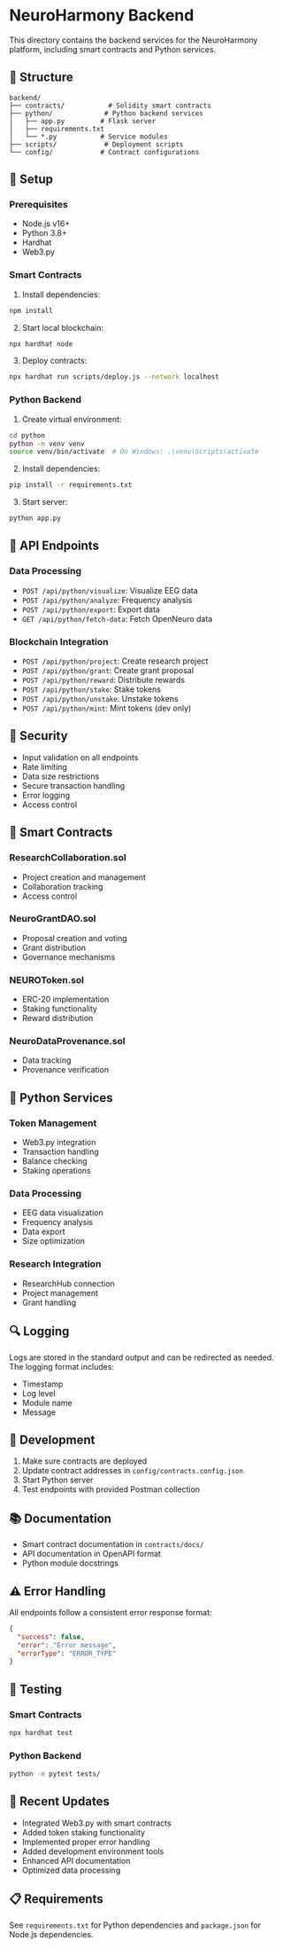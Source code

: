 # NeuroHarmony Backend

This directory contains the backend services for the NeuroHarmony platform, including smart contracts and Python services.

## 📁 Structure

```
backend/
├── contracts/           # Solidity smart contracts
├── python/             # Python backend services
│   ├── app.py         # Flask server
│   ├── requirements.txt
│   └── *.py           # Service modules
├── scripts/            # Deployment scripts
└── config/            # Contract configurations
```

## 🔧 Setup

### Prerequisites

- Node.js v16+
- Python 3.8+
- Hardhat
- Web3.py

### Smart Contracts

1. Install dependencies:

```bash
npm install
```

2. Start local blockchain:

```bash
npx hardhat node
```

3. Deploy contracts:

```bash
npx hardhat run scripts/deploy.js --network localhost
```

### Python Backend

1. Create virtual environment:

```bash
cd python
python -m venv venv
source venv/bin/activate  # On Windows: .\venv\Scripts\activate
```

2. Install dependencies:

```bash
pip install -r requirements.txt
```

3. Start server:

```bash
python app.py
```

## 🔌 API Endpoints

### Data Processing

- `POST /api/python/visualize`: Visualize EEG data
- `POST /api/python/analyze`: Frequency analysis
- `POST /api/python/export`: Export data
- `GET /api/python/fetch-data`: Fetch OpenNeuro data

### Blockchain Integration

- `POST /api/python/project`: Create research project
- `POST /api/python/grant`: Create grant proposal
- `POST /api/python/reward`: Distribute rewards
- `POST /api/python/stake`: Stake tokens
- `POST /api/python/unstake`: Unstake tokens
- `POST /api/python/mint`: Mint tokens (dev only)

## 🔐 Security

- Input validation on all endpoints
- Rate limiting
- Data size restrictions
- Secure transaction handling
- Error logging
- Access control

## 📝 Smart Contracts

### ResearchCollaboration.sol

- Project creation and management
- Collaboration tracking
- Access control

### NeuroGrantDAO.sol

- Proposal creation and voting
- Grant distribution
- Governance mechanisms

### NEUROToken.sol

- ERC-20 implementation
- Staking functionality
- Reward distribution

### NeuroDataProvenance.sol

- Data tracking
- Provenance verification

## 🐍 Python Services

### Token Management

- Web3.py integration
- Transaction handling
- Balance checking
- Staking operations

### Data Processing

- EEG data visualization
- Frequency analysis
- Data export
- Size optimization

### Research Integration

- ResearchHub connection
- Project management
- Grant handling

## 🔍 Logging

Logs are stored in the standard output and can be redirected as needed. The logging format includes:

- Timestamp
- Log level
- Module name
- Message

## 🚀 Development

1. Make sure contracts are deployed
2. Update contract addresses in `config/contracts.config.json`
3. Start Python server
4. Test endpoints with provided Postman collection

## 📚 Documentation

- Smart contract documentation in `contracts/docs/`
- API documentation in OpenAPI format
- Python module docstrings

## ⚠️ Error Handling

All endpoints follow a consistent error response format:

```json
{
  "success": false,
  "error": "Error message",
  "errorType": "ERROR_TYPE"
}
```

## 🧪 Testing

### Smart Contracts

```bash
npx hardhat test
```

### Python Backend

```bash
python -m pytest tests/
```

## 🔄 Recent Updates

- Integrated Web3.py with smart contracts
- Added token staking functionality
- Implemented proper error handling
- Added development environment tools
- Enhanced API documentation
- Optimized data processing

## 📋 Requirements

See `requirements.txt` for Python dependencies and `package.json` for Node.js dependencies.
